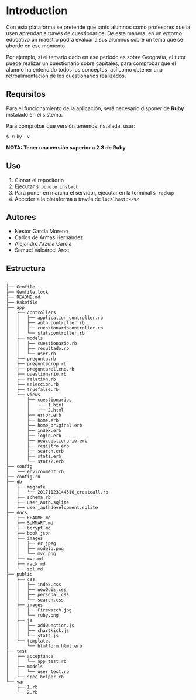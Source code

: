 # Introduction

Con esta plataforma se pretende que tanto alumnos como profesores que la usen aprendan a través de cuestionarios. De esta manera, en un entorno educativo un maestro podrá evaluar a sus alumnos sobre un tema que se aborde en ese momento.

Por ejemplo, si el temario dado en ese periodo es sobre Geografía, el tutor puede realizar un cuestionario sobre capitales, para comprobar que el alumno ha entendido todos los conceptos, así como obtener una retroalimentación de los cuestionarios realizados.

## Requisitos

Para el funcionamiento de la aplicación, será necesario disponer de **Ruby** instalado en el sistema.

Para comprobar que versión tenemos instalada, usar:

`$ ruby -v`

**NOTA: Tener una versión superior a 2.3 de Ruby**

## Uso

1. Clonar el repositorio
2. Ejecutar `$ bundle install`
3. Para poner en marcha el servidor, ejecutar en la terminal `$ rackup`
4. Acceder a la plataforma a través de `localhost:9292`


## Autores

* Nestor García Moreno
* Carlos de Armas Hernández
* Alejandro Arzola García
* Samuel Valcárcel Arce

## Estructura

```
.
├── Gemfile
├── Gemfile.lock
├── README.md
├── Rakefile
├── app
│   ├── controllers
│   │   ├── application_controller.rb
│   │   ├── auth_controller.rb
│   │   ├── cuestionariocontroller.rb
│   │   └── statscontroller.rb
│   ├── models
│   │   ├── cuestionario.rb
│   │   ├── resultado.rb
│   │   └── user.rb
│   ├── pregunta.rb
│   ├── preguntadrop.rb
│   ├── preguntarelleno.rb
│   ├── questionario.rb
│   ├── relation.rb
│   ├── seleccion.rb
│   ├── truefalse.rb
│   └── views
│       ├── cuestionarios
│       │   ├── 1.html
│       │   └── 2.html
│       ├── error.erb
│       ├── home.erb
│       ├── home_original.erb
│       ├── index.erb
│       ├── login.erb
│       ├── newcuestionario.erb
│       ├── registro.erb
│       ├── search.erb
│       ├── stats.erb
│       └── stats2.erb
├── config
│   └── environment.rb
├── config.ru
├── db
│   ├── migrate
│   │   └── 20171123144516_createall.rb
│   ├── schema.rb
│   ├── user_auth.sqlite
│   └── user_authdevelopment.sqlite
├── docs
│   ├── README.md
│   ├── SUMMARY.md
│   ├── bcrypt.md
│   ├── book.json
│   ├── images
│   │   ├── er.jpeg
│   │   ├── modelo.png
│   │   └── mvc.png
│   ├── mvc.md
│   ├── rack.md
│   └── sql.md
├── public
│   ├── css
│   │   ├── index.css
│   │   ├── newQuiz.css
│   │   ├── personal.css
│   │   └── search.css
│   ├── images
│   │   ├── Firewatch.jpg
│   │   └── ruby.png
│   ├── js
│   │   ├── addQuestion.js
│   │   ├── chartkick.js
│   │   └── stats.js
│   └── templates
│       └── htmlform.html.erb
├── test
│   ├── acceptance
│   │   └── app_test.rb
│   ├── models
│   │   └── user_test.rb
│   └── spec_helper.rb
└── var
    ├── 1.rb
    └── 2.rb
```


